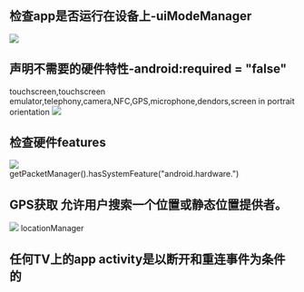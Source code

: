 ## 检查app是否运行在设备上-uiModeManager
![](https://img-blog.csdn.net/20161011223135968)
## 声明不需要的硬件特性-android:required = "false"
touchscreen,touchscreen emulator,telephony,camera,NFC,GPS,microphone,dendors,screen in portrait orientation
![](https://img-blog.csdn.net/20161011223212393)
## 检查硬件features
![](https://img-blog.csdn.net/20161011223506444)  
getPacketManager().hasSystemFeature("android.hardware.")
## GPS获取 允许用户搜索一个位置或静态位置提供者。  
![](https://img-blog.csdn.net/20161011223709306) 
locationManager
## 任何TV上的app activity是以断开和重连事件为条件的
